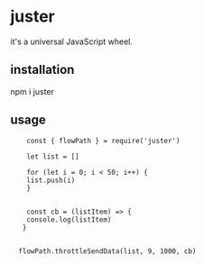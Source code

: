 # juster

it's a universal JavaScript wheel.

## installation

npm  i  juster

## usage

```
    const { flowPath } = require('juster')
    
    let list = []
    
    for (let i = 0; i < 50; i++) {
    list.push(i)
    }


    const cb = (listItem) => {
    console.log(listItem)
   }


  flowPath.throttleSendData(list, 9, 1000, cb)
  
 ```


